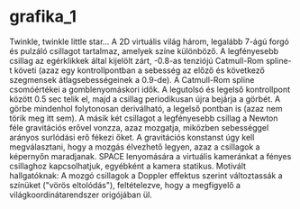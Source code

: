 # grafika_1

Twinkle, twinkle little star...  A 2D virtuális világ három, legalább 7-ágú forgó és pulzáló csillagot tartalmaz, amelyek színe különböző. A legfényesebb csillag az egérklikkek által kijelölt zárt, -0.8-as tenziójú Catmull-Rom spline-t követi (azaz egy kontrollpontban a sebesség az előző és következő szegmensek átlagsebességeinek a 0.9-de). A Catmull-Rom spline csomóértékei a gomblenyomáskori idők. A legutolsó és legelső kontrollpont között 0.5 sec telik el, majd a csillag periodikusan újra bejárja a görbét. A görbe mindenhol folytonosan deriválható, a legelső pontban is (azaz nem törik meg itt sem).  A másik két csillagot a legfényesebb csillag a Newton féle gravitációs erővel vonzza, azaz mozgatja, miközben sebességgel arányos surlódási erő fékezi őket. A gravitációs konstanst úgy kell megválasztani, hogy a mozgás élvezhető legyen, azaz a csillagok a képernyőn maradjanak.  SPACE lenyomására a virtuális kameránkat a fényes csillaghoz kapcsolhatjuk, egyébként a kamera statikus.  Motivált hallgatóknak: A mozgó csillagok a Doppler effektus szerint változtassák a színüket ("vörös eltolódás"), feltételezve, hogy a megfigyelő a világkoordinátarendszer origójában ül.
